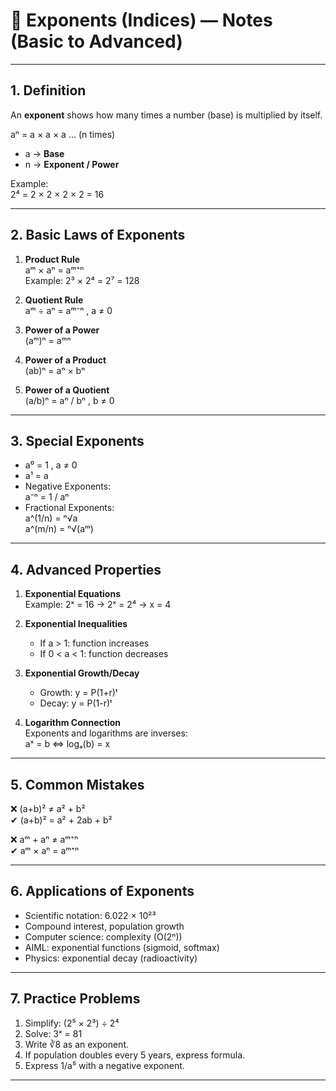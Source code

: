 # 📘 Exponents (Indices) — Notes (Basic to Advanced)

---

## 1. **Definition**

An **exponent** shows how many times a number (base) is multiplied by itself.

aⁿ = a × a × a ... (n times)

- a → **Base**
- n → **Exponent / Power**

Example:  
2⁴ = 2 × 2 × 2 × 2 = 16

---

## 2. **Basic Laws of Exponents**

1. **Product Rule**  
   aᵐ × aⁿ = aᵐ⁺ⁿ  
   Example: 2³ × 2⁴ = 2⁷ = 128

2. **Quotient Rule**  
   aᵐ ÷ aⁿ = aᵐ⁻ⁿ , a ≠ 0  

3. **Power of a Power**  
   (aᵐ)ⁿ = aᵐⁿ  

4. **Power of a Product**  
   (ab)ⁿ = aⁿ × bⁿ  

5. **Power of a Quotient**  
   (a/b)ⁿ = aⁿ / bⁿ , b ≠ 0  

---

## 3. **Special Exponents**

- a⁰ = 1 , a ≠ 0  
- a¹ = a  
- Negative Exponents:  
  a⁻ⁿ = 1 / aⁿ  
- Fractional Exponents:  
  a^(1/n) = ⁿ√a  
  a^(m/n) = ⁿ√(aᵐ)  

---

## 4. **Advanced Properties**

1. **Exponential Equations**  
   Example: 2ˣ = 16 → 2ˣ = 2⁴ → x = 4  

2. **Exponential Inequalities**  
   - If a > 1: function increases  
   - If 0 < a < 1: function decreases  

3. **Exponential Growth/Decay**  
   - Growth: y = P(1+r)ᵗ  
   - Decay: y = P(1-r)ᵗ  

4. **Logarithm Connection**  
   Exponents and logarithms are inverses:  
   aˣ = b  ⇔  logₐ(b) = x  

---

## 5. **Common Mistakes**

❌ (a+b)² ≠ a² + b²  
✔ (a+b)² = a² + 2ab + b²  

❌ aᵐ + aⁿ ≠ aᵐ⁺ⁿ  
✔ aᵐ × aⁿ = aᵐ⁺ⁿ  

---

## 6. **Applications of Exponents**

- Scientific notation: 6.022 × 10²³  
- Compound interest, population growth  
- Computer science: complexity (O(2ⁿ))  
- AIML: exponential functions (sigmoid, softmax)  
- Physics: exponential decay (radioactivity)  

---

## 7. **Practice Problems**

1. Simplify: (2⁵ × 2³) ÷ 2⁴  
2. Solve: 3ˣ = 81  
3. Write ∛8 as an exponent.  
4. If population doubles every 5 years, express formula.  
5. Express 1/a⁵ with a negative exponent.  

---
